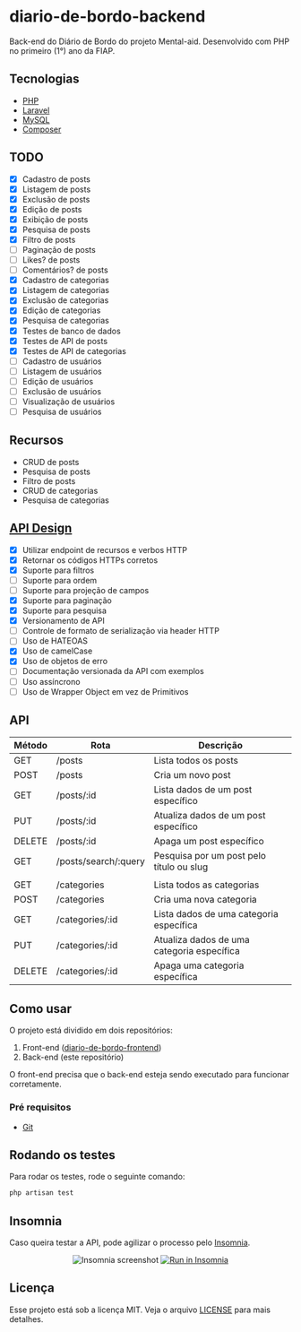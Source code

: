 # diario-de-bordo-backend

Back-end do Diário de Bordo do projeto Mental-aid. Desenvolvido com PHP no primeiro (1°) ano da FIAP.

## Tecnologias

-   [PHP](https://www.php.net/)
-   [Laravel](https://laravel.com/docs/9.x)
-   [MySQL](https://www.mysql.com/)
-   [Composer](https://getcomposer.org/)

## TODO

-   [x] Cadastro de posts
-   [x] Listagem de posts
-   [x] Exclusão de posts
-   [x] Edição de posts
-   [x] Exibição de posts
-   [x] Pesquisa de posts
-   [x] Filtro de posts
-   [ ] Paginação de posts
-   [ ] Likes? de posts
-   [ ] Comentários? de posts
-   [x] Cadastro de categorias
-   [x] Listagem de categorias
-   [x] Exclusão de categorias
-   [x] Edição de categorias
-   [x] Pesquisa de categorias
-   [x] Testes de banco de dados
-   [x] Testes de API de posts
-   [x] Testes de API de categorias
-   [ ] Cadastro de usuários
-   [ ] Listagem de usuários
-   [ ] Edição de usuários
-   [ ] Exclusão de usuários
-   [ ] Visualização de usuários
-   [ ] Pesquisa de usuários

## Recursos

-   CRUD de posts
-   Pesquisa de posts
-   Filtro de posts
-   CRUD de categorias
-   Pesquisa de categorias

## [API Design](https://tomyjaya.github.io/2018/02/01/api-design/)
- [x] Utilizar endpoint de recursos e verbos HTTP
- [x] Retornar os códigos HTTPs corretos
- [x] Suporte para filtros
- [ ] Suporte para ordem
- [ ] Suporte para projeção de campos
- [x] Suporte para paginação
- [x] Suporte para pesquisa
- [x] Versionamento de API
- [ ] Controle de formato de serialização via header HTTP
- [ ] Uso de HATEOAS
- [x] Uso de camelCase
- [x] Uso de objetos de erro
- [ ] Documentação versionada da API com exemplos
- [ ] Uso assíncrono
- [ ] Uso de Wrapper Object em vez de Primitivos

## API

| Método | Rota                 | Descrição                                  |
| ------ | -------------------- | ------------------------------------------ |
| GET    | /posts               | Lista todos os posts                       |
| POST   | /posts               | Cria um novo post                          |
| GET    | /posts/:id           | Lista dados de um post específico          |
| PUT    | /posts/:id           | Atualiza dados de um post específico       |
| DELETE | /posts/:id           | Apaga um post específico                   |
| GET    | /posts/search/:query | Pesquisa por um post pelo título ou slug   |
|        |                      |                                            |
| GET    | /categories          | Lista todos as categorias                  |
| POST   | /categories          | Cria uma nova categoria                    |
| GET    | /categories/:id      | Lista dados de uma categoria específica    |
| PUT    | /categories/:id      | Atualiza dados de uma categoria específica |
| DELETE | /categories/:id      | Apaga uma categoria específica             |

## Como usar

O projeto está dividido em dois repositórios:

1. Front-end ([diario-de-bordo-frontend](https://github.com/LosSantosBoys/diario-de-bordo-frontend))
2. Back-end (este repositório)

O front-end precisa que o back-end esteja sendo executado para funcionar corretamente.

### Pré requisitos

-   [Git](https://git-scm.com)

## Rodando os testes

Para rodar os testes, rode o seguinte comando:

```bash
php artisan test
```

## Insomnia

Caso queira testar a API, pode agilizar o processo pelo [Insomnia](https://insomnia.rest/).

<p align="center">
  <img src="Insomnia_screenshot.png" alt="Insomnia screenshot">
  <a href="Insomnia_API.json" target="_blank"><img src="https://insomnia.rest/images/run.svg" alt="Run in Insomnia"></a>
</p>

## Licença

Esse projeto está sob a licença MIT. Veja o arquivo [LICENSE](LICENSE) para mais detalhes.